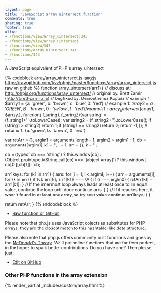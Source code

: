 ```yaml
---
layout: page
title: "JavaScript array_uintersect function"
comments: true
sharing: true
footer: true
alias:
- /functions/view/array_uintersect:343
- /functions/view/array_uintersect
- /functions/view/343
- /functions/array_uintersect:343
- /functions/343
---
```

<!-- Generated by Rakefile:build -->
A JavaScript equivalent of PHP's array_uintersect

{% codeblock array/array_uintersect.js lang:js https://raw.github.com/kvz/phpjs/master/functions/array/array_uintersect.js raw on github %}
function array_uintersect(arr1) {
  //  discuss at: http://phpjs.org/functions/array_uintersect/
  // original by: Brett Zamir (http://brett-zamir.me)
  // bugfixed by: Demosthenes Koptsis
  //   example 1: $array1 = {a: 'green', b: 'brown', c: 'blue', 0: 'red'}
  //   example 1: $array2 = {a: 'GREEN', B: 'brown', 0: 'yellow', 1: 'red'}
  //   example 1: array_uintersect($array1, $array2, function( f_string1, f_string2){var string1 = (f_string1+'').toLowerCase(); var string2 = (f_string2+'').toLowerCase(); if (string1 > string2) return 1; if (string1 == string2) return 0; return -1;});
  //   returns 1: {a: 'green', b: 'brown', 0: 'red'}

  var retArr = {},
    arglm1 = arguments.length - 1,
    arglm2 = arglm1 - 1,
    cb = arguments[arglm1],
    k1 = '',
    i = 1,
    arr = {},
    k = '';

  cb = (typeof cb === 'string') ? this.window[cb] : (Object.prototype.toString.call(cb) === '[object Array]') ? this.window[
    cb[0]][cb[1]] : cb;

  arr1keys: for (k1 in arr1) {
    arrs: for (i = 1; i < arglm1; i++) {
      arr = arguments[i];
      for (k in arr) {
        if (cb(arr[k], arr1[k1]) === 0) {
          if (i === arglm2) {
            retArr[k1] = arr1[k1];
          }
          // If the innermost loop always leads at least once to an equal value, continue the loop until done
          continue arrs;
        }
      }
      // If it reaches here, it wasn't found in at least one array, so try next value
      continue arr1keys;
    }
  }

  return retArr;
}
{% endcodeblock %}

 - [Raw function on GitHub](https://github.com/kvz/phpjs/blob/master/functions/array/array_uintersect.js)

Please note that php.js uses JavaScript objects as substitutes for PHP arrays, they are 
the closest match to this hashtable-like data structure. 

Please also note that php.js offers community built functions and goes by the 
[McDonald's Theory](https://medium.com/what-i-learned-building/9216e1c9da7d). We'll put online 
functions that are far from perfect, in the hopes to spark better contributions. 
Do you have one? Then please just: 

 - [Edit on GitHub](https://github.com/kvz/phpjs/edit/master/functions/array/array_uintersect.js)


### Other PHP functions in the array extension
{% render_partial _includes/custom/array.html %}
